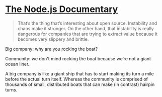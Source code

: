 # [The Node.js Documentary](https://www.youtube.com/watch?v=LB8KwiiUGy0&t=2769s)

> That’s the thing that’s interesting about open source. Instability and chaos make it stronger. On the other hand, that instability is really dangerous for companies that are trying to extract value because it becomes very slippery and brittle. 

Big company: why are you rocking the boat?

Community: we don't mind rocking the boat because we’re not a giant ocean liner.

A big company is like a giant ship that has to start making its turn a mile before the actual turn itself. Whereas the community is comprised of thousands of small, distributed boats that can make (in contrast) hairpin turns.